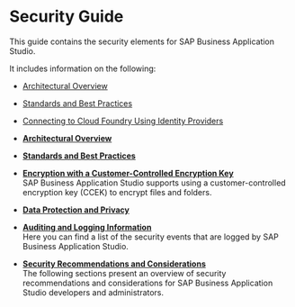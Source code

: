 <!-- loio7b2bdd5e38e64f129988b86e8e2836e3 -->

# Security Guide

This guide contains the security elements for SAP Business Application Studio.

It includes information on the following:

-   [Architectural Overview](architectural-overview-c93afb5.md)

-   [Standards and Best Practices](standards-and-best-practices-2937779.md)

-   [Connecting to Cloud Foundry Using Identity Providers](connecting-to-cloud-foundry-using-identity-providers-53dfab0.md)


-   **[Architectural Overview](architectural-overview-c93afb5.md "")**  

-   **[Standards and Best Practices](standards-and-best-practices-2937779.md "")**  

-   **[Encryption with a Customer-Controlled Encryption Key](encryption-with-a-customer-controlled-encryption-key-68e6d6f.md "SAP Business Application Studio supports using a
		customer-controlled encryption key (CCEK) to encrypt files and folders.")**  
SAP Business Application Studio supports using a customer-controlled encryption key \(CCEK\) to encrypt files and folders.
-   **[Data Protection and Privacy](data-protection-and-privacy-3ad7520.md "")**  

-   **[Auditing and Logging Information](auditing-and-logging-information-9ff1a8d.md "Here you can find a list of the security events that are logged by SAP Business Application Studio.")**  
Here you can find a list of the security events that are logged by SAP Business Application Studio.
-   **[Security Recommendations and Considerations](security-recommendations-and-considerations-5648ce0.md "The following sections present an overview of security recommendations and
		considerations for SAP Business Application Studio
		developers and administrators.")**  
The following sections present an overview of security recommendations and considerations for SAP Business Application Studio developers and administrators.


